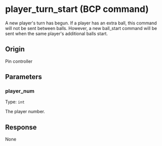 
# player_turn_start (BCP command)
A new player's turn has begun. If a player has an extra ball, this command will not be sent between balls. However, a new ball_start command will be sent when the same player's additional balls start.

## Origin
Pin controller

## Parameters
### player_num
Type: `int`

The player number.

## Response
None
